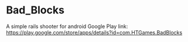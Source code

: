 # Bad_Blocks
A simple rails shooter for android  Google Play link: https://play.google.com/store/apps/details?id=com.HTGames.BadBlocks
